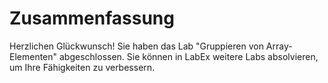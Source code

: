 # Zusammenfassung

Herzlichen Glückwunsch! Sie haben das Lab "Gruppieren von Array-Elementen" abgeschlossen. Sie können in LabEx weitere Labs absolvieren, um Ihre Fähigkeiten zu verbessern.
